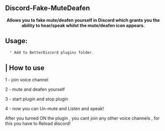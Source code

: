 ## Discord-Fake-MuteDeafen


<p align='center'>
  <b>Allows you to fake mute/deafen yourself in Discord which grants you the ability to hear/speak whilst the mute/deafen icon appears.</b><br>
</p>

##  Usage:
```js
  * Add to BetterDiscord plugins folder.
```

## | How to use
1 - join voice channel

2 - mute and deafen yourself

3 - start plugin and stop plugin

4 - now you can Un-mute and Listen and speak!

After you turned ON the plugin , you cant join any other voice channels , for this you have to Reload discord!

